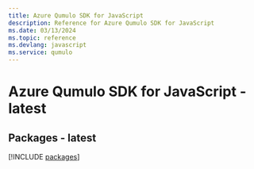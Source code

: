 ```yaml
---
title: Azure Qumulo SDK for JavaScript
description: Reference for Azure Qumulo SDK for JavaScript
ms.date: 03/13/2024
ms.topic: reference
ms.devlang: javascript
ms.service: qumulo
---
```

# Azure Qumulo SDK for JavaScript - latest
## Packages - latest
[!INCLUDE [packages](qumulo-index.md)]